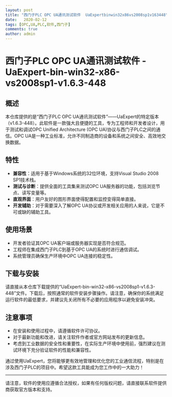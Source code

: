 ```yaml
---
layout: post
title: "西门子PLC OPC UA通讯测试软件  UaExpertbinwin32x86vs2008sp1v163448"
date:   2020-02-12
tags: [OPC,UA,PLC,软件,西门子]
comments: true
author: admin
---
```

# 西门子PLC OPC UA通讯测试软件 - UaExpert-bin-win32-x86-vs2008sp1-v1.6.3-448

## 概述

本仓库提供的是“西门子PLC OPC UA通讯测试软件”——UaExpert的特定版本（v1.6.3-448）。此软件是一款强大且便捷的工具，专为工程师和开发者设计，用于测试和调试OPC Unified Architecture (OPC UA)协议与西门子PLC之间的通信。OPC UA是一种工业标准，允许不同制造商的设备和系统之间安全、高效地交换数据。

## 特性

- **兼容性**：适用于基于Windows系统的32位环境，支持Visual Studio 2008 SP1技术栈。
- **测试与诊断**：提供全面的工具集来测试OPC UA服务器的功能，包括浏览节点、读写变量等。
- **直观界面**：用户友好的图形界面使得配置和监控变得简单直接。
- **开发辅助**：对于需要深入了解OPC UA协议或开发相关应用的人来说，它是不可或缺的辅助工具。

## 使用场景

- 开发者验证其OPC UA客户端或服务器实现是否符合规范。
- 工程师在集成西门子PLC到基于OPC UA的系统时进行通信调试。
- 系统管理员确保生产环境中OPC UA连接的稳定性。

## 下载与安装

请直接从本仓库下载提供的“UaExpert-bin-win32-x86-vs2008sp1-v1.6.3-448”文件。下载后，按照通常的软件安装步骤操作。请注意，确保你的系统满足运行软件的最低要求，并建议先关闭所有不必要的应用程序以避免安装冲突。

## 注意事项

- 在安装和使用过程中，请遵循软件许可协议。
- 对于最新功能和改进，请关注软件作者或官方网站发布的更新信息。
- 考虑到工业数据的安全性和重要性，在实际生产环境中使用前，强烈建议在测试环境下充分验证软件的性能和兼容性。

通过使用UaExpert，您将能够更有效地管理和优化您的工业通信流程，特别是在涉及西门子PLC的项目中。希望这款工具能成为您工作中的一大助力！

---

请注意，软件的使用应遵循合法授权，如果有任何版权问题，请直接联系软件提供商获取官方版本和支持。